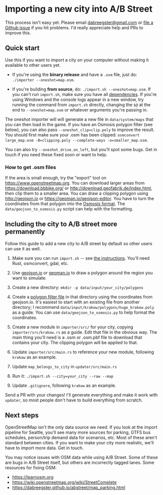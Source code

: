 # Importing a new city into A/B Street

This process isn't easy yet. Please email <dabreegster@gmail.com> or
[file a Github issue](https://github.com/dabreegster/abstreet/issues/) if you
hit problems. I'd really appreciate help and PRs to improve this.

## Quick start

Use this if you want to import a city on your computer without making it
available to other users yet.

- If you're using the **binary release** and have a `.osm` file, just do:
  `./importer --oneshot=map.osm`.

- If you're building **from source**, do: `./import.sh --oneshot=map.osm`. If
  you can't run `import.sh`, make sure you have all
  [dependencies](dev.md#building-map-data). If you're using Windows and the
  console logs appear in a new window, try running the command from `import.sh`
  directly, changing the `$@` at the end to `--oneshot=map.osm` or whatever
  arguments you're passing in.

The oneshot importer will will generate a new file in `data/system/maps` that
you can then load in the game. If you have an Osmosis polygon filter (see
below), you can also pass `--oneshot_clip=clip.poly` to improve the result. You
should first make sure your .osm has been clipped:
`osmconvert large_map.osm -B=clipping.poly --complete-ways -o=smaller_map.osm`.

You can also try `--oneshot_drive_on_left`, but you'll spot some bugs. Get in
touch if you need these fixed soon or want to help.

### How to get .osm files

If the area is small enough, try the "export" tool on
https://www.openstreetmap.org. You can download larger areas from
https://download.bbbike.org/ or http://download.geofabrik.de/index.html, then
clip them to a smaller area. You can draw a clipping polygon using
http://geojson.io or https://geoman.io/geojson-editor. You have to turn the
coordinates from that polygon into the
[Osmosis format](https://wiki.openstreetmap.org/wiki/Osmosis/Polygon_Filter_File_Format).
The `data/geojson_to_osmosis.py` script can help with the formatting.

## Including the city to A/B street more permanently

Follow this guide to add a new city to A/B street by default so other users can
use it as well.

1.  Make sure you can run `import.sh` -- see
    [the instructions](dev.md#building-map-data). You'll need Rust, osmconvert,
    gdal, etc.

2.  Use [geojson.io](http://geojson.io/) or
    [geoman.io](https://geoman.io/geojson-editor) to draw a polygon around the
    region you want to simulate.

3.  Create a new directory: `mkdir -p data/input/your_city/polygons`

4.  Create a
    [polygon filter file](https://wiki.openstreetmap.org/wiki/Osmosis/Polygon_Filter_File_Format)
    in that directory using the coordinates from geojson.io. It's easiest to
    start with an existing file from another directory; I recommend
    `data/input/krakow/polygons/huge_krakow.poly` as a guide. You can use
    `data/geojson_to_osmosis.py` to help format the coordinates.

5.  Create a new module in `importer/src/` for your city, copying
    `importer/src/krakow.rs` as a guide. Edit that file in the obvious way. The
    main thing you'll need is a .osm or .osm.pbf file to download that contains
    your city. The clipping polygon will be applied to that.

6.  Update `importer/src/main.rs` to reference your new module, following
    `krakow` as an example.

7.  Update `map_belongs_to_city` in `updater/src/main.rs`

8.  Run it: `./import.sh --city=your_city --raw --map`

9.  Update `.gitignore`, following `krakow` as an example.

Send a PR with your changes! I'll generate everything and make it work with
`updater`, so most people don't have to build everything from scratch.

## Next steps

OpenStreetMap isn't the only data source we need. If you look at the import
pipeline for Seattle, you'll see many more sources for parking, GTFS bus
schedules, person/trip demand data for scenarios, etc. Most of these aren't
standard between cities. If you want to make your city more realistic, we'll
have to import more data. Get in touch.

You may notice issues with OSM data while using A/B Street. Some of these are
bugs in A/B Street itself, but others are incorrectly tagged lanes. Some
resources for fixing OSM:

- https://learnosm.org
- https://wiki.openstreetmap.org/wiki/StreetComplete
- https://dabreegster.github.io/abstreet/map_parking.html
